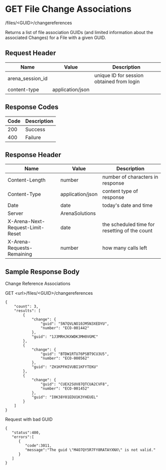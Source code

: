 # GET File Change Associations


/files/&lt;GUID&gt;/changereferences

Returns a list of file association GUIDs \(and limited information about the associated Changes\) for a File with a given GUID. 

## Request Header

| Name<br> | Value<br> | Description<br> |
|  --- |  --- |  --- | 
| arena_session_id<br> |   | unique ID for session obtained from login<br> |
| content\-type<br> | application/json<br> |   |

## Response Codes

| Code<br> | Description<br> |
|  --- |  --- | 
| 200<br> | Success<br> |
| 400<br> | Failure<br> |

## Response Header

| Name<br> | Value<br> | Description<br> |
|  --- |  --- |  --- | 
| Content\-Length<br> | number<br> | number of characters in response<br> |
| Content\-Type<br> | application/json<br> | content type of response<br> |
| Date<br> | date<br> | today's date and time<br> |
| Server<br> | ArenaSolutions<br> |   |
| X\-Arena\-Next\-Request\-Limit\-Reset<br> | date<br> | the scheduled time for resetting of the count<br> |
| X\-Arena\-Requests\-Remaining<br> | number<br> | how many calls left<br> |

## Sample Response Body
Change Reference  Associations

 

GET &lt;url&gt;/files/&lt;GUID&gt;/changereferences

```
{
    "count": 3,
    "results": [
        {
            "change": {
                "guid": "5N7QVLNO10JM5N3XEDYU",
                "number": "ECO-001442"
            },
            "guid": "1J3MRHJKXWDK3MH0VGMC"
        },
        {
            "change": {
                "guid": "BTDW1RTU76PSBT9CU3U5",
                "number": "ECO-000562"
            },
            "guid": "ZH1KPFHIVUBI1KFYTEKU"
        },
        {
            "change": {
                "guid": "CUEX2SUV87QTCUA2CVF8",
                "number": "ECO-001452"
            },
            "guid": "I0K38Y01EDU1K3YHEUEL"
        }
    ]
}
```
Request with bad GUID

```
{  
   "status":400,
   "errors":[  
      {  
         "code":3011,
         "message":"The guid \"M4O7QY5R7FY8RATAYXNX\" is not valid."
      }
   ]
}
```
